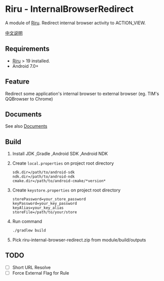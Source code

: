 # Riru - InternalBrowserRedirect

A module of [Riru](https://github.com/RikkaApps/Riru). Redirect internal browser activity to ACTION_VIEW.

[中文说明](README_zh.md)

## Requirements

* [Riru](https://github.com/RikkaApps/Riru) > 19 installed.
* Android 7.0+



## Feature

Redirect some application's internal browser to external browser (eg. TIM's QQBrowser to Chrome)



## Documents

See also [Documents](https://kr328.github.io/Riru-InternalBrowserRedirect-Rules/lang-detect)



## Build

1. Install JDK ,Gradle ,Android SDK ,Android NDK

2. Create `local.properties` on project root directory
   ```properties
   sdk.dir=/path/to/android-sdk
   ndk.dir=/path/to/android-ndk
   cmake.dir=/path/to/android-cmake/*version*
   ```

3. Create `keystore.properties` on project root directory
   ```properties
   storePassword=your_store_password
   keyPassword=your_key_password
   keyAlias=your_key_alias
   storeFile=/path/to/your/store
   ```

4. Run command 
   ```bash
   ./gradlew build
   ```

5. Pick riru-internal-browser-redirect.zip from module/build/outputs

## TODO
 - [ ] Short URL Resolve
 - [ ] Force External Flag for Rule

